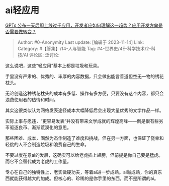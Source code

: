 # ai轻应用
[GPTs 公布一天后即上线过千应用，开发者应如何理解这一趋势？应用开发方向是否需要做转变？](https://www.zhihu.com/question/629714147/answer/3287829561)

> Author: #0-Anonymity
> Last update: [编辑于 2023-11-14]
> Link:
> Category:  #【答集】/14-人与智能
> Tag: #4-世界史/4E-科学技术/2-科技/AI 
> 评论区:
> 泛讨论:

这么说吧，这些“轻应用”基本上都是垃圾和玩具。

手里没有严肃的、优秀的、丰厚的内容数据，只会做出能言善道但空无一物的绣花枕头。

无论创造这种绣花枕头的成本有多低、操作有多方便，只要没有这个内容，都只会浪费使用者的热情和时间。

其实这很类似认为网络发表途径成本大幅降低后会出现大量优秀的文学作品一样。

实际上事与愿违，“更容易发表”并没有带来文学成就的辉煌高峰——倒是很有些劣币驱逐良币、渐渐荒漠化的意思。

那些困难、成本，固然为杰作制造了难度和挑战，但在另一方面，也保证了侥幸和轻佻的人不会制造垃圾和浪费自己的生命。

不要过度在意ai的发展，这确实可以给老虎插上翅膀，但前提是你自己要是猛虎。而它不会替代成为老虎的工作量。

专心在自己的独特性上，老实做硬功夫，等着ai进一步成熟。ai越成熟，你的真东西就能获得越大的加成。但核心的、珍稀的是你手里的东西，而不是所谓的ai。